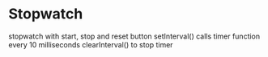 # Stopwatch

stopwatch with start, stop and reset button
setInterval() calls timer function every 10 milliseconds
clearInterval() to stop timer